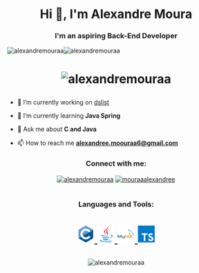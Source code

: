 <h1 align="center">Hi 👋, I'm Alexandre Moura</h1>
<h3 align="center">I'm an aspiring Back-End Developer</h3>

<div style="display: flex; flex-direction: row;">
 <img src="https://github-readme-stats.vercel.app/api?username=alexandremouraa&show_icons=true&locale=en&theme=tokyonight" alt="alexandremouraa" style= "margin-right = 15px;"/>
 <img width = "38%" src="https://github-readme-stats.vercel.app/api/top-langs?username=alexandremouraa&show_icons=true&locale=en&layout=compact&theme=tokyonight" alt="alexandremouraa" />
</div>

# <p align="center"> <img src="https://komarev.com/ghpvc/?username=alexandremouraa&label=Profile%20views&color=0e75b6&style=flat" alt="alexandremouraa" /> </p>

- 🔭 I’m currently working on [dslist](https://github.com/AlexandreMouraa/dslist)

- 🌱 I’m currently learning **Java Spring**

- 💬 Ask me about **C and Java**

- 📫 How to reach me **alexandree.moouraa6@gmail.com**

<h3 align="center">Connect with me:</h3>
<p align="center">
<a href="https://linkedin.com/in/alexandremouraa" target="blank"><img align="center" src="https://raw.githubusercontent.com/rahuldkjain/github-profile-readme-generator/master/src/images/icons/Social/linked-in-alt.svg" alt="alexandremouraa" height="30" width="40" /></a>
<a href="https://instagram.com/mouraaalexandree" target="blank"><img align="center" src="https://raw.githubusercontent.com/rahuldkjain/github-profile-readme-generator/master/src/images/icons/Social/instagram.svg" alt="mouraaalexandree" height="30" width="40" /></a>
</p>

# <h3 align="center">Languages and Tools:</h3>
# <p align="center"> <a href="https://www.cprogramming.com/" target="_blank" rel="noreferrer"> <img src="https://raw.githubusercontent.com/devicons/devicon/master/icons/c/c-original.svg" alt="c" width="40" height="40"/> </a> <a href="https://www.java.com" target="_blank" rel="noreferrer"> <img src="https://raw.githubusercontent.com/devicons/devicon/master/icons/java/java-original.svg" alt="java" width="40" height="40"/> </a> <a href="https://www.mysql.com/" target="_blank" rel="noreferrer"> <img src="https://raw.githubusercontent.com/devicons/devicon/master/icons/mysql/mysql-original-wordmark.svg" alt="mysql" width="40" height="40"/> </a> <a href="https://www.typescriptlang.org/" target="_blank" rel="noreferrer"> <img src="https://raw.githubusercontent.com/devicons/devicon/master/icons/typescript/typescript-original.svg" alt="typescript" width="40" height="40"/> </a> </p>


<div align="center">
  <p><img align="center" src="https://github-readme-streak-stats.herokuapp.com/?user=alexandremouraa&theme=tokyonight" alt="alexandremouraa"></p>
</div>
